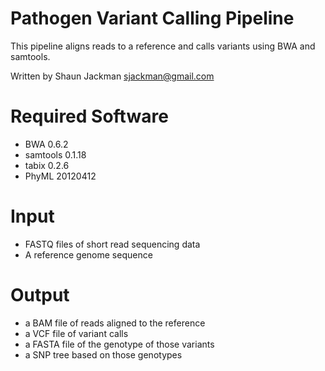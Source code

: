 Pathogen Variant Calling Pipeline
=================================

This pipeline aligns reads to a reference and calls variants using BWA and samtools.

Written by Shaun Jackman <sjackman@gmail.com>

Required Software
=================

 * BWA 0.6.2
 * samtools 0.1.18
 * tabix 0.2.6
 * PhyML 20120412

Input
=====

* FASTQ files of short read sequencing data
* A reference genome sequence

Output
======

 * a BAM file of reads aligned to the reference
 * a VCF file of variant calls
 * a FASTA file of the genotype of those variants
 * a SNP tree based on those genotypes
